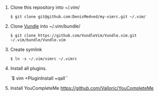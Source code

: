
1. Clone this repository into ~/.vim/
	
	`$ git clone git@github.com:DenisMedved/my-vimrc.git ~/.vim/`
2. Clone [Vundle](https://github.com/VundleVim/Vundle.vim) into ~/.vim/bundle/

	`$ git clone https://github.com/VundleVim/Vundle.vim.git ~/.vim/bundle/Vundle.vim`
3. Create symlink 

	`$ ln -s ~/.vim/vimrc ~/.vimrc`
4. Install all plugins.

	`$ vim +PluginInstall +qall``
5. Install YouCompleteMe https://github.com/Valloric/YouCompleteMe
 
